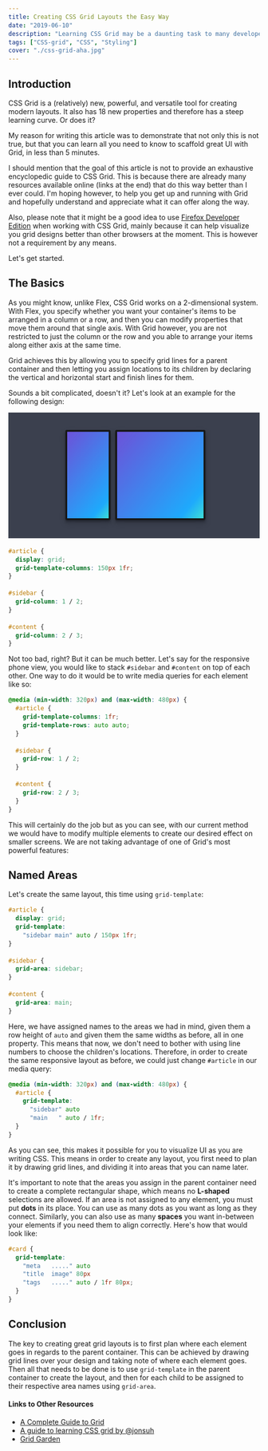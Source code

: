 ```yaml
---
title: Creating CSS Grid Layouts the Easy Way
date: "2019-06-10"
description: "Learning CSS Grid may be a daunting task to many developers. We discuss the minimum you need to know before you become a Grid believer (Hint: named grid areas!)"
tags: ["CSS-grid", "CSS", "Styling"]
cover: "./css-grid-aha.jpg"
---
```


## Introduction

CSS Grid is a (relatively) new, powerful, and versatile tool for creating modern layouts. It also has 18 new properties and therefore has a steep learning curve. Or does it?

My reason for writing this article was to demonstrate that not only this is not true, but that you can learn all you need to know to scaffold great UI with Grid, in less than 5 minutes.

I should mention that the goal of this article is not to provide an exhaustive encyclopedic guide to CSS Grid. This is because there are already many resources available online (links at the end) that do this way better than I ever could. I'm hoping however, to help you get up and running with Grid and hopefully understand and appreciate what it can offer along the way.

Also, please note that it might be a good idea to use [Firefox Developer Edition](https://www.mozilla.org/en-US/firefox/developer/) when working with CSS Grid, mainly because it can help visualize you grid designs better than other browsers at the moment. This is however not a requirement by any means.

Let's get started.

## The Basics

As you might know, unlike Flex, CSS Grid works on a 2-dimensional system. With Flex, you specify whether you want your container's items to be arranged in a column or a row, and then you can modify properties that move them around that single axis. With Grid however, you are not restricted to just the column or the row and you able to arrange your items along either axis at the same time. 

Grid achieves this by allowing you to specify grid lines for a parent container and then letting you assign locations to its children by declaring the vertical and horizontal start and finish lines for them.

Sounds a bit complicated, doesn't it? Let's look at an example for the following design:

![Simple Grid Layout](./css-grid-animation.gif)

```css
#article {
  display: grid;
  grid-template-columns: 150px 1fr;
}

#sidebar {
  grid-column: 1 / 2;
}

#content {
  grid-column: 2 / 3;
}
```

Not too bad, right? But it can be much better. Let's say for the responsive phone view, you would like to stack `#sidebar` and `#content` on top of each other. One way to do it would be to write media queries for each element like so:

```css {3, 4, 8, 12}
@media (min-width: 320px) and (max-width: 480px) {
  #article {
    grid-template-columns: 1fr;
    grid-template-rows: auto auto;
  }

  #sidebar {
    grid-row: 1 / 2;
  }

  #content {
    grid-row: 2 / 3;
  }
}
```

This will certainly do the job but as you can see, with our current method we would have to modify multiple elements to create our desired effect on smaller screens. We are not taking advantage of one of Grid's most powerful features:

## Named Areas

Let's create the same layout, this time using `grid-template`:


```css
#article {
  display: grid;
  grid-template: 
    "sidebar main" auto / 150px 1fr;
}

#sidebar {
  grid-area: sidebar;
}

#content {
  grid-area: main;
}
```

Here, we have assigned names to the areas we had in mind, given them a row height of `auto` and given them the same widths as before, all in one property. This means that now, we don't need to bother with using line numbers to choose the children's locations. Therefore, in order to create the same responsive layout as before, we could just change `#article` in our media query:

```css {3-5}
@media (min-width: 320px) and (max-width: 480px) {
  #article {
    grid-template: 
      "sidebar" auto 
      "main   " auto / 1fr;
  }
}
```

As you can see, this makes it possible for you to visualize UI as you are writing CSS. This means in order to create any layout, you first need to plan it by drawing grid lines, and dividing it into areas that you can name later.

It's important to note that the areas you assign in the parent container need to create a complete rectangular shape, which means no **L-shaped** selections are allowed. If an area is not assigned to any element, you must put **dots** in its place. You can use as many dots as you want as long as they connect. Similarly, you can also use as many **spaces** you want in-between your elements if you need them to align correctly. Here's how that would look like:

```css
#card {
  grid-template:
    "meta   ....." auto
    "title  image" 80px
    "tags   ....." auto / 1fr 80px;
  }
}
```

## Conclusion

The key to creating great grid layouts is to first plan where each element goes in regards to the parent container. This can be achieved by drawing grid lines over your design and taking note of where each element goes. Then all that needs to be done is to use `grid-template` in the parent container to create the layout, and then for each child to be assigned to their respective area names using `grid-area`.

#### Links to Other Resources

* [A Complete Guide to Grid](https://css-tricks.com/snippets/css/complete-guide-grid/)
* [A guide to learning CSS grid by @jonsuh](https://learncssgrid.com/)
* [Grid Garden](https://cssgridgarden.com/)








